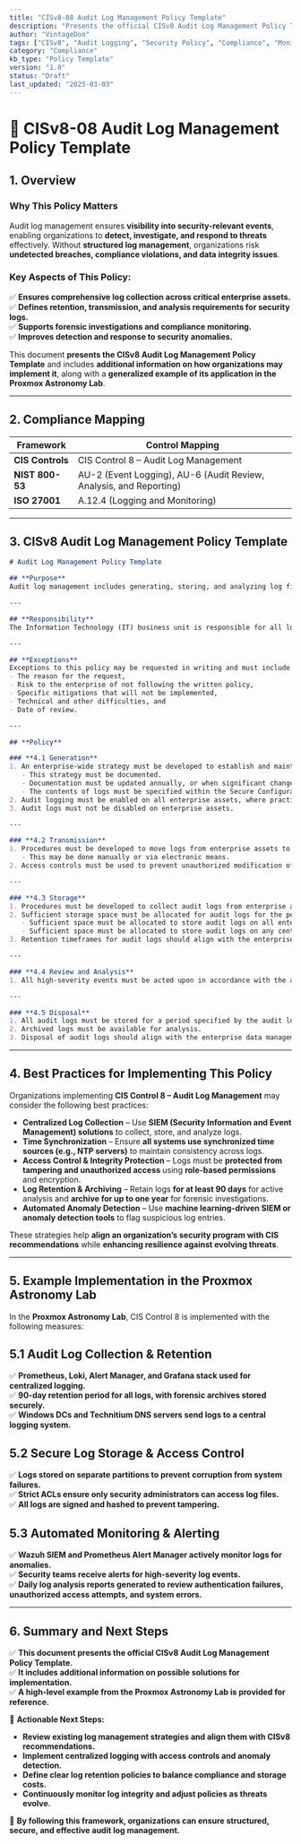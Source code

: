 ```yaml
---
title: "CISv8-08 Audit Log Management Policy Template"
description: "Presents the official CISv8 Audit Log Management Policy Template, with additional information on possible solutions and an example of its application in the Proxmox Astronomy Lab."
author: "VintageDon"
tags: ["CISv8", "Audit Logging", "Security Policy", "Compliance", "Monitoring"]
category: "Compliance"
kb_type: "Policy Template"
version: "1.0"
status: "Draft"
last_updated: "2025-03-03"
---
```


# **📜 CISv8-08 Audit Log Management Policy Template**

## **1. Overview**  

### **Why This Policy Matters**  

Audit log management ensures **visibility into security-relevant events**, enabling organizations to **detect, investigate, and respond to threats** effectively. Without **structured log management**, organizations risk **undetected breaches, compliance violations, and data integrity issues**.

### **Key Aspects of This Policy:**  

✅ **Ensures comprehensive log collection across critical enterprise assets.**  
✅ **Defines retention, transmission, and analysis requirements for security logs.**  
✅ **Supports forensic investigations and compliance monitoring.**  
✅ **Improves detection and response to security anomalies.**  

This document **presents the CISv8 Audit Log Management Policy Template** and includes **additional information on how organizations may implement it**, along with a **generalized example of its application in the Proxmox Astronomy Lab**.

---

## **2. Compliance Mapping**  

| **Framework**      | **Control Mapping** |
|--------------------|--------------------|
| **CIS Controls**   | CIS Control 8 – Audit Log Management |
| **NIST 800-53**    | AU-2 (Event Logging), AU-6 (Audit Review, Analysis, and Reporting) |
| **ISO 27001**      | A.12.4 (Logging and Monitoring) |

---

## **3. CISv8 Audit Log Management Policy Template**  

```markdown
# Audit Log Management Policy Template  

## **Purpose**  
Audit log management includes generating, storing, and analyzing log files to identify and respond to suspicious or anomalous events occurring within the enterprise. The Audit Log Management Policy provides the processes and procedures for ensuring logs are created, stored securely, and properly analyzed. This policy applies to all departments and all assets connected to the enterprise network.

---

## **Responsibility**  
The Information Technology (IT) business unit is responsible for all log management functions. Specifically, administrators are responsible for configuring the correct devices to generate, store, and transmit logs. IT is responsible for informing all users of their responsibilities in the use of any assets assigned to them. All enterprise assets are required to comply with the enterprise audit logging procedures.

---

## **Exceptions**  
Exceptions to this policy may be requested in writing and must include:  
- The reason for the request,  
- Risk to the enterprise of not following the written policy,  
- Specific mitigations that will not be implemented,  
- Technical and other difficulties, and  
- Date of review.

---

## **Policy**  

### **4.1 Generation**  
1. An enterprise-wide strategy must be developed to establish and maintain an audit log process.  
   - This strategy must be documented.  
   - Documentation must be updated annually, or when significant changes occur.  
   - The contents of logs must be specified within the Secure Configuration Policy.  
2. Audit logging must be enabled on all enterprise assets, where practical.  
3. Audit logs must not be disabled on enterprise assets.  

---

### **4.2 Transmission**  
1. Procedures must be developed to move logs from enterprise assets to an audit log datastore.  
   - This may be done manually or via electronic means.  
2. Access controls must be used to prevent unauthorized modification of audit logs.  

---

### **4.3 Storage**  
1. Procedures must be developed to collect audit logs from enterprise assets.  
2. Sufficient storage space must be allocated for audit logs for the period of time required for analysis and retention.  
   - Sufficient space must be allocated to store audit logs on all enterprise assets.  
   - Sufficient space must be allocated to store audit logs on any centralized audit log datastore.  
3. Retention timeframes for audit logs should align with the enterprise data management process.  

---

### **4.4 Review and Analysis**  
1. All high-severity events must be acted upon in accordance with the audit log management process.  

---

### **4.5 Disposal**  
1. All audit logs must be stored for a period specified by the audit log management process.  
2. Archived logs must be available for analysis.  
3. Disposal of audit logs should align with the enterprise data management process.  
```

---

## **4. Best Practices for Implementing This Policy**  

Organizations implementing **CIS Control 8 – Audit Log Management** may consider the following best practices:  

- **Centralized Log Collection** – Use **SIEM (Security Information and Event Management) solutions** to collect, store, and analyze logs.  
- **Time Synchronization** – Ensure **all systems use synchronized time sources (e.g., NTP servers)** to maintain consistency across logs.  
- **Access Control & Integrity Protection** – Logs must be **protected from tampering and unauthorized access** using **role-based permissions** and encryption.  
- **Log Retention & Archiving** – Retain logs **for at least 90 days** for active analysis and **archive for up to one year** for forensic investigations.  
- **Automated Anomaly Detection** – Use **machine learning-driven SIEM or anomaly detection tools** to flag suspicious log entries.  

These strategies help **align an organization’s security program with CIS recommendations** while **enhancing resilience against evolving threats**.

---

## **5. Example Implementation in the Proxmox Astronomy Lab**  

In the **Proxmox Astronomy Lab**, CIS Control 8 is implemented with the following measures:  

## **5.1 Audit Log Collection & Retention**  

✅ **Prometheus, Loki, Alert Manager, and Grafana stack used for centralized logging.**  
✅ **90-day retention period for all logs, with forensic archives stored securely.**  
✅ **Windows DCs and Technitium DNS servers send logs to a central logging system.**  

## **5.2 Secure Log Storage & Access Control**  

✅ **Logs stored on separate partitions to prevent corruption from system failures.**  
✅ **Strict ACLs ensure only security administrators can access log files.**  
✅ **All logs are signed and hashed to prevent tampering.**  

## **5.3 Automated Monitoring & Alerting**  

✅ **Wazuh SIEM and Prometheus Alert Manager actively monitor logs for anomalies.**  
✅ **Security teams receive alerts for high-severity log events.**  
✅ **Daily log analysis reports generated to review authentication failures, unauthorized access attempts, and system errors.**  

---

## **6. Summary and Next Steps**  

✅ **This document presents the official CISv8 Audit Log Management Policy Template.**  
✅ **It includes additional information on possible solutions for implementation.**  
✅ **A high-level example from the Proxmox Astronomy Lab is provided for reference.**  

📌 **Actionable Next Steps:**  

- **Review existing log management strategies and align them with CISv8 recommendations.**  
- **Implement centralized logging with access controls and anomaly detection.**  
- **Define clear log retention policies to balance compliance and storage costs.**  
- **Continuously monitor log integrity and adjust policies as threats evolve.**  

🚀 **By following this framework, organizations can ensure structured, secure, and effective audit log management.**
